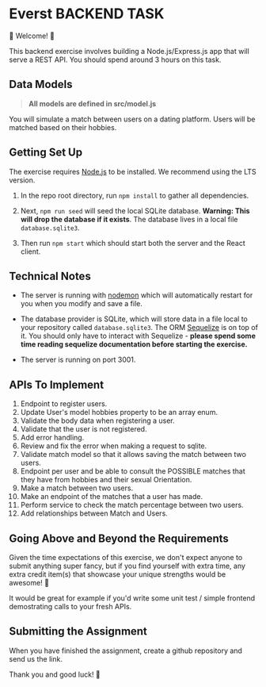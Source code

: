# Everst BACKEND TASK

  

💫 Welcome! 🎉


This backend exercise involves building a Node.js/Express.js app that will serve a REST API. You should spend around 3 hours on this task.

## Data Models

> **All models are defined in src/model.js**

You will simulate a match between users on a dating platform. Users will be matched based on their hobbies.



## Getting Set Up

  
The exercise requires [Node.js](https://nodejs.org/en/) to be installed. We recommend using the LTS version.



1. In the repo root directory, run `npm install` to gather all dependencies.

  

2. Next, `npm run seed` will seed the local SQLite database. **Warning: This will drop the database if it exists**. The database lives in a local file `database.sqlite3`.

  

3. Then run `npm start` which should start both the server and the React client.
  

## Technical Notes
 

- The server is running with [nodemon](https://nodemon.io/) which will automatically restart for you when you modify and save a file.

- The database provider is SQLite, which will store data in a file local to your repository called `database.sqlite3`. The ORM [Sequelize](http://docs.sequelizejs.com/) is on top of it. You should only have to interact with Sequelize - **please spend some time reading sequelize documentation before starting the exercise.**

- The server is running on port 3001.

  

## APIs To Implement 
  
1. Endpoint to register users.
2. Update User's model hobbies property to be an array enum.
3. Validate the body data when registering a user.
4. Validate that the user is not registered.
5. Add error handling.
6. Review and fix the error when making a request to sqlite.
7. Validate match model so that it allows saving the match between two users.
8. Endpoint per user and be able to consult the POSSIBLE matches that they have from hobbies and their sexual Orientation.
9.  Make a match between two users.
10. Make an endpoint of the matches that a user has made.
11. Perform service to check the match percentage between two users.
12. Add relationships between Match and Users.

## Going Above and Beyond the Requirements

Given the time expectations of this exercise, we don't expect anyone to submit anything super fancy, but if you find yourself with extra time, any extra credit item(s) that showcase your unique strengths would be awesome! 🙌

It would be great for example if you'd write some unit test / simple frontend demostrating calls to your fresh APIs.

  

## Submitting the Assignment

When you have finished the assignment, create a github repository and send us the link.

  

Thank you and good luck! 🙏
